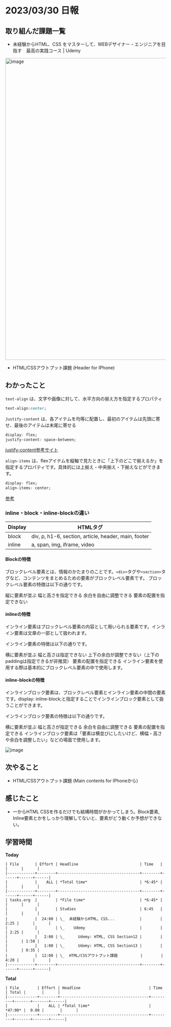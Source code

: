 # 2023/03/30 日報

## 取り組んだ課題一覧
- 未経験からHTML、CSS をマスターして、WEBデザイナー・エンジニアを目指す　最高の実践コース | Udemy 
<img width="944" alt="image" src="https://user-images.githubusercontent.com/20104403/228769734-9e154f2a-632f-4e29-a2fa-b78661cd7a6f.png">

- HTML/CSSアウトプット課題 (Header for IPhone)

## わかったこと


`text-align` は、文字や画像に対して、水平方向の揃え方を指定するプロパティ
```css
text-align:center;
```

`Justify-content` は、各アイテムを均等に配置し、最初のアイテムは先頭に寄せ、最後のアイテムは末尾に寄せる
```css
display: flex;
justify-content: space-between;
```
[justify-content参考サイト](https://developer.mozilla.org/ja/docs/Web/CSS/justify-content)


`align-items` は、flexアイテムを縦軸で見たときに「上下のどこで揃えるか」を指定するプロパティです。具体的には上揃え・中央揃え・下揃えなどができます。
```css
display: flex;
align-items: center;
```
[参考](https://zero-plus.io/media/css-align-items-how-to-use/#:~:text=align%2Ditems%3A%20center%3B%20%E3%81%AF,%E4%B8%AD%E5%A4%AE%E3%81%A7%E6%8F%83%E3%81%88%E3%82%8B%E6%8C%87%E5%AE%9A%E3%81%A7%E3%81%99%E3%80%82&text=%E5%87%BA%E5%8A%9B%E7%B5%90%E6%9E%9C-,%E5%AD%90%E8%A6%81%E7%B4%A0%EF%BC%88flex%E3%82%A2%E3%82%A4%E3%83%86%E3%83%A0%EF%BC%89%E3%81%8C%E8%A6%AA%E8%A6%81%E7%B4%A0%EF%BC%88flex%E3%82%B3%E3%83%B3%E3%83%86%E3%83%8A,%E6%8F%83%E3%81%88%E3%81%AB%E3%81%AA%E3%81%A3%E3%81%A6%E3%81%84%E3%81%BE%E3%81%99%E3%80%82)

### inline・block・inline-blockの違い

|  Display  |  HTMLタグ  |
| - | - |
|  block  |  div, p, h1-6, section, article, header, main, footer  |
|  inline  |  a, span, img, iframe, video  |

#### Blockの特徴
ブロックレベル要素とは、情報のかたまりのことです。`<div>`タグや`<section>`タグなど、コンテンツをまとめるための要素がブロックレベル要素です。
ブロックレベル要素の特徴は以下の通りです。

縦に要素が並ぶ
幅と高さを指定できる
余白を自由に調整できる
要素の配置を指定できない

#### inlineの特徴

インライン要素はブロックレベル要素の内容として用いられる要素です。インライン要素は文章の一部として扱われます。

インライン要素の特徴は以下の通りです。

横に要素が並ぶ
幅と高さは指定できない
上下の余白が調整できない（上下のpaddingは指定できるが非推奨）
要素の配置を指定できる
インライン要素を使用する際は基本的にブロックレベル要素の中で使用します。



#### inline-blockの特徴
インラインブロック要素は、ブロックレベル要素とインライン要素の中間の要素です。display: inline-block;と指定することでインラインブロック要素として扱うことができます。

インラインブロック要素の特徴は以下の通りです。

横に要素が並ぶ
幅と高さが指定できる
余白を自由に調整できる
要素の配置を指定できる
インラインブロック要素は「要素は横並びにしたいけど、横幅・高さや余白を調整したい」などの場面で使用します。

![image](https://user-images.githubusercontent.com/20104403/228856909-d52a67f8-9fe2-46df-acd2-2a157525969c.png)





## 次やること
- HTML/CSSアウトプット課題 (Main contents for IPhoneから)

## 感じたこと
- 一からHTML CSSを作るだけでも結構時間がかかってしまう。Block要素, Inline要素とかをしっかり理解してないと、要素がどう動くか予想ができない。

## 学習時間
**Today**
```
| File       | Effort | Headline                           | Time   |      |      |      | 
|------------+--------+------------------------------------+--------+------+------+------| 
|            |    ALL | *Total time*                       | *6:45* |      |      |      | 
|------------+--------+------------------------------------+--------+------+------+------| 
| tasks.org  |        | *File time*                        | *6:45* |      |      |      | 
|            |        | Studies                            | 6:45   |      |      |      | 
|            |  24:00 | \_  未経験からHTML、CSS...           |        | 2:25 |      |      | 
|            |        | \_    Udemy                        |        |      | 2:25 |      | 
|            |   2:00 | \_      Udemy: HTML, CSS Section12 |        |      |      | 1:50 | 
|            |   1:00 | \_      Udemy: HTML, CSS Section13 |        |      |      | 0:35 | 
|            |  12:00 | \_  HTML/CSSアウトプット課題          |        | 4:20 |      |      | 
|------------+--------+------------------------------------+--------+------+------+------|

```

**Total**
```
| File        | Effort | Headline                              | Time    | Total |       |      |
|-------------+--------+---------------------------------------+---------+-------+-------+------|
|             |    ALL | *Total time*                          | *47:00* |  0.00 |       |      |
|-------------+--------+---------------------------------------+---------+-------+-------+------|
```

